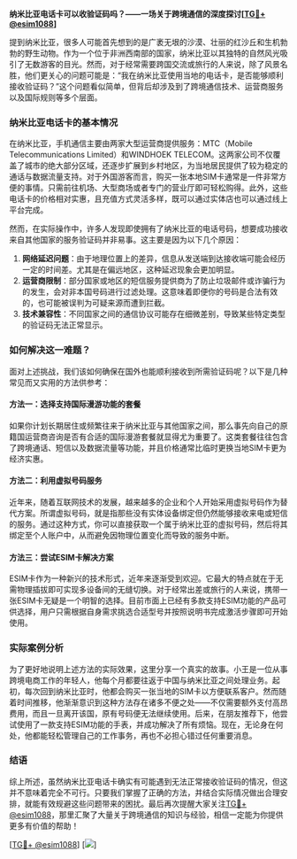 **纳米比亚电话卡可以收验证码吗？——一场关于跨境通信的深度探讨[[TG💪+ @esim1088](https://t.me/s/esim1088)]**

提到纳米比亚，很多人可能首先想到的是广袤无垠的沙漠、壮丽的红沙丘和生机勃勃的野生动物。作为一个位于非洲西南部的国家，纳米比亚以其独特的自然风光吸引了无数游客的目光。然而，对于经常需要跨国交流或旅行的人来说，除了风景名胜，他们更关心的问题可能是：“我在纳米比亚使用当地的电话卡，是否能够顺利接收验证码？”这个问题看似简单，但背后却涉及到了跨境通信技术、运营商服务以及国际规则等多个层面。

### 纳米比亚电话卡的基本情况

在纳米比亚，手机通信主要由两家大型运营商提供服务：MTC（Mobile Telecommunications Limited）和WINDHOEK TELECOM。这两家公司不仅覆盖了城市的绝大部分区域，还逐步扩展到乡村地区，为当地居民提供了较为稳定的通话与数据流量支持。对于外国游客而言，购买一张本地SIM卡通常是一件非常方便的事情。只需前往机场、大型商场或者专门的营业厅即可轻松购得。此外，这些电话卡的价格相对实惠，且充值方式灵活多样，既可以通过实体店也可以通过线上平台完成。

然而，在实际操作中，许多人发现即使拥有了纳米比亚的电话号码，想要成功接收来自其他国家的服务验证码并非易事。这主要是因为以下几个原因：

1. **网络延迟问题**：由于地理位置上的差异，信息从发送端到达接收端可能会经历一定的时间差。尤其是在偏远地区，这种延迟现象会更加明显。
2. **运营商限制**：部分国家或地区的短信服务提供商为了防止垃圾邮件或诈骗行为的发生，会对非本国号码进行过滤处理。这意味着即便你的号码是合法有效的，也可能被误判为可疑来源而遭到拦截。
3. **技术兼容性**：不同国家之间的通信协议可能存在细微差别，导致某些特定类型的验证码无法正常显示。

### 如何解决这一难题？

面对上述挑战，我们该如何确保在国外也能顺利接收到所需验证码呢？以下是几种常见而又实用的方法供参考：

#### 方法一：选择支持国际漫游功能的套餐
如果你计划长期居住或频繁往来于纳米比亚与其他国家之间，那么事先向自己的原籍国运营商咨询是否有合适的国际漫游套餐就显得尤为重要了。这类套餐往往包含了跨境通话、短信以及数据流量等功能，并且价格通常比临时更换当地SIM卡更为经济实惠。

#### 方法二：利用虚拟号码服务
近年来，随着互联网技术的发展，越来越多的企业和个人开始采用虚拟号码作为替代方案。所谓虚拟号码，就是指那些没有实体设备绑定但仍然能够接收来电或短信的服务。通过这种方式，你可以直接获取一个属于纳米比亚的虚拟号码，然后将其绑定至个人账户中，从而避免因物理位置变化而导致的服务中断。

#### 方法三：尝试ESIM卡解决方案
ESIM卡作为一种新兴的技术形式，近年来逐渐受到欢迎。它最大的特点就在于无需物理插拔即可实现多设备间的无缝切换。对于经常出差或旅行的人来说，携带一张ESIM卡无疑是一个明智的选择。目前市面上已经有多款支持ESIM功能的产品可供选择，用户只需根据自身需求挑选合适型号并按照说明书完成激活步骤即可开始使用。

### 实际案例分析

为了更好地说明上述方法的实际效果，这里分享一个真实的故事。小王是一位从事跨境电商工作的年轻人，他每个月都要往返于中国与纳米比亚之间处理业务。起初，每次回到纳米比亚时，他都会购买一张当地的SIM卡以方便联系客户。然而随着时间推移，他渐渐意识到这种方法存在诸多不便之处——不仅需要额外支付高昂费用，而且一旦离开该国，原有号码便无法继续使用。后来，在朋友推荐下，他尝试使用了一款支持ESIM功能的手表，并成功解决了所有烦恼。现在，无论身在何处，他都能轻松管理自己的工作事务，再也不必担心错过任何重要消息。

### 结语

综上所述，虽然纳米比亚电话卡确实有可能遇到无法正常接收验证码的情况，但这并不意味着完全不可行。只要我们掌握了正确的方法，并结合实际情况做出合理安排，就能有效规避这些问题带来的困扰。最后再次提醒大家关注[TG💪+ @esim1088](https://t.me/s/esim1088)，那里汇聚了大量关于跨境通信的知识与经验，相信一定能为你提供更多有价值的帮助！

[[TG💪+ @esim1088](https://t.me/s/esim1088)] [![](https://i.postimg.cc/4NQfJmqS/Snipaste-2025-05-13-00-14-12.png)]